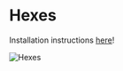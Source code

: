 # Hexes
Installation instructions [here](https://github.com/DarkCurseBreaker/Hexes/wiki/Installation)!

![Hexes](https://user-images.githubusercontent.com/63136603/172048345-070f49d8-2d77-4984-97e1-a364ce645301.png)
